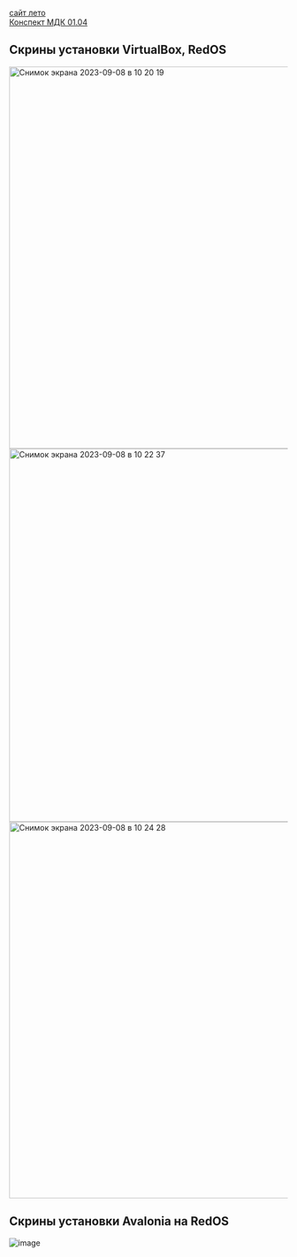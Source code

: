 [сайт лето](http://kkkkss.tilda.ws)  
[Конспект МДК 01.04 ](https://docs.google.com/document/d/1SxpEYE1ZJtJDpkih-V3CS222Qmpk2CzkNkOn9urF9nA/edit?usp=sharing)

Скрины установки VirtualBox, RedOS
--
<img width="691" alt="Снимок экрана 2023-09-08 в 10 20 19" src="https://github.com/Katya6589/semester5/assets/113089569/a6d23e93-8332-4b78-b403-d1cbb5eaab23">
<img width="675" alt="Снимок экрана 2023-09-08 в 10 22 37" src="https://github.com/Katya6589/semester5/assets/113089569/ac4b92f3-0150-4149-b5bf-2eed37d5dfe2">
<img width="681" alt="Снимок экрана 2023-09-08 в 10 24 28" src="https://github.com/Katya6589/semester5/assets/113089569/40c2cd3f-f596-49ab-a040-ae9f79d4d814"> 

Скрины установки Avalonia на RedOS
--
![image](https://github.com/Katya6589/semester5/assets/113089569/5f9561f6-839a-4e34-84df-11a72934cca1)



